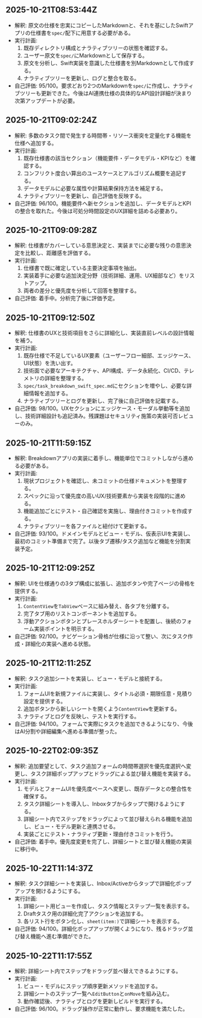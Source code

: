 ## 2025-10-21T08:53:44Z
- 解釈: 原文の仕様を忠実にコピーしたMarkdownと、それを基にしたSwiftアプリの仕様書を`spec/`配下に用意する必要がある。
- 実行計画:
  1. 既存ディレクトリ構成とナラティブツリーの状態を確認する。
  2. ユーザー原文を`spec/`にMarkdownとして保存する。
  3. 原文を分析し、Swift実装を意識した仕様書を別Markdownとして作成する。
  4. ナラティブツリーを更新し、ログと整合を取る。
- 自己評価: 95/100。要求どおり2つのMarkdownを`spec/`に作成し、ナラティブツリーも更新できた。今後はAI連携仕様の具体的なAPI設計詳細が決まり次第アップデートが必要。

## 2025-10-21T09:02:24Z
- 解釈: 多数のタスク間で発生する時間帯・リソース衝突を定量化する機能を仕様へ追加する。
- 実行計画:
  1. 既存仕様書の該当セクション（機能要件・データモデル・KPIなど）を確認する。
  2. コンフリクト度合い算出のユースケースとアルゴリズム概要を追記する。
  3. データモデルに必要な属性や計算結果保持方法を補足する。
  4. ナラティブツリーを更新し、自己評価を反映する。
- 自己評価: 96/100。機能要件へ新セクションを追加し、データモデルとKPIの整合を取れた。今後は可処分時間設定のUX詳細を詰める必要あり。

## 2025-10-21T09:09:28Z
- 解釈: 仕様書がカバーしている意思決定と、実装までに必要な残りの意思決定を比較し、距離感を評価する。
- 実行計画:
  1. 仕様書で既に確定している主要決定事項を抽出。
  2. 実装着手に必要な追加決定分野（技術詳細、運用、UX細部など）をリストアップ。
  3. 両者の差分と優先度を分析して回答を整理する。
- 自己評価: 着手中。分析完了後に評価予定。

## 2025-10-21T09:12:50Z
- 解釈: 仕様書のUXと技術項目をさらに詳細化し、実装直前レベルの設計情報を補う。
- 実行計画:
  1. 既存仕様で不足しているUX要素（ユーザーフロー細部、エッジケース、UI状態）を洗い出す。
  2. 技術面で必要なアーキテクチャ、API構成、データ永続化、CI/CD、テレメトリの詳細を整理する。
  3. `spec/task_breakdown_swift_spec.md`にセクションを増やし、必要な詳細情報を追加する。
  4. ナラティブツリーとログを更新し、完了後に自己評価を記載する。
- 自己評価: 98/100。UXセクションにエッジケース・モーダル挙動等を追加し、技術詳細設計も追記済み。残課題はセキュリティ施策の実装可否レビューのみ。

## 2025-10-21T11:59:15Z
- 解釈: Breakdownアプリの実装に着手し、機能単位でコミットしながら進める必要がある。
- 実行計画:
  1. 現状プロジェクトを確認し、未コミットの仕様ドキュメントを整理する。
  2. スペックに沿って優先度の高いUX/技術要素から実装を段階的に進める。
  3. 機能追加ごとにテスト・自己確認を実施し、理由付きコミットを作成する。
  4. ナラティブツリーを各ファイルと紐付けて更新する。
- 自己評価: 93/100。ドメインモデルとビュー・モデル、仮表示UIを実装し、最初のコミット準備まで完了。以後タブ遷移/タスク追加など機能を分割実装予定。

## 2025-10-21T12:09:25Z
- 解釈: UIを仕様通りの3タブ構成に拡張し、追加ボタンや完了ページの骨格を提供する。
- 実行計画:
  1. `ContentView`を`TabView`ベースに組み替え、各タブを分離する。
  2. 完了タブ用のリストコンポーネントを追加する。
  3. 浮動アクションボタンとプレースホルダーシートを配置し、後続のフォーム実装ポイントを明示する。
- 自己評価: 92/100。ナビゲーション骨格が仕様に沿って整い、次にタスク作成・詳細化の実装へ進める状態。

## 2025-10-21T12:11:25Z
- 解釈: タスク追加シートを実装し、ビュー・モデルと接続する。
- 実行計画:
  1. フォームUIを新規ファイルに実装し、タイトル必須・期限任意・見積り設定を提供する。
  2. 追加ボタンから新しいシートを開くよう`ContentView`を更新する。
  3. ナラティブとログを反映し、テストを実行する。
- 自己評価: 94/100。フォームで実際にタスクを追加できるようになり、今後はAI分割や詳細編集へ進める準備が整った。

## 2025-10-22T02:09:35Z
- 解釈: 追加要望として、タスク追加フォームの時間帯選択を優先度選択へ変更し、タスク詳細ポップアップとドラッグによる並び替え機能を実装する。
- 実行計画:
  1. モデルとフォームUIを優先度ベースへ変更し、既存データとの整合性を確保する。
  2. タスク詳細シートを導入し、Inboxタブからタップで開けるようにする。
  3. 詳細シート内でステップをドラッグによって並び替えられる機能を追加し、ビュー・モデル更新と連携させる。
  4. 実装ごとにテスト・ナラティブ更新・理由付きコミットを行う。
- 自己評価: 着手中。優先度変更を完了し、詳細シートと並び替え機能の実装に移行中。

## 2025-10-22T11:14:37Z
- 解釈: タスク詳細シートを実装し、Inbox/Activeからタップで詳細化ポップアップを開けるようにする。
- 実行計画:
  1. 詳細シート用ビューを作成し、タスク情報とステップ一覧を表示する。
  2. Draftタスク用の詳細化完了アクションを追加する。
  3. 各リスト行をボタン化し、`sheet(item:)`で詳細シートを表示する。
- 自己評価: 94/100。詳細化ポップアップが開くようになり、残るドラッグ並び替え機能へ進む準備ができた。

## 2025-10-22T11:17:55Z
- 解釈: 詳細シート内でステップをドラッグ並べ替えできるようにする。
- 実行計画:
  1. ビュー・モデルにステップ順序更新メソッドを追加する。
  2. 詳細シートのステップ一覧へ`EditButton`と`onMove`を組み込む。
  3. 動作確認後、ナラティブとログを更新しビルドを実行する。
- 自己評価: 96/100。ドラッグ操作が正常に動作し、要求機能を満たした。
